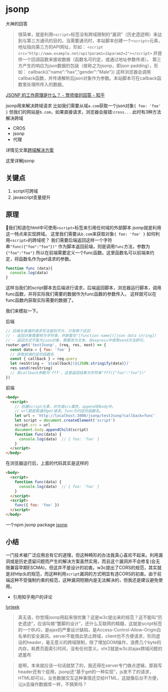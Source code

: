 # jsonp

大神的回答
> 很简单，就是利用`<script>`标签没有跨域限制的“漏洞”（历史遗迹啊）来达到与第三方通讯的目的。当需要通讯时，本站脚本创建一个`<script>`元素，地址指向第三方的API网址，形如：     `<script src="http://www.example.net/api?param1=1&param2=2"></script>`     并提供一个回调函数来接收数据（函数名可约定，或通过地址参数传递）。     第三方产生的响应为json数据的包装（故称之为jsonp，即json padding），形如：     callback({"name":"hax","gender":"Male"})     这样浏览器会调用callback函数，并传递解析后json对象作为参数。本站脚本可在callback函数里处理所传入的数据。

[JSONP 的工作原理是什么？ - 贺师俊的回答 - 知乎](https://www.zhihu.com/question/19966531/answer/13502030)

jsonp用来解决跨域请求
比如我们需要从域`a.com`获取一个json对象`{ foo: 'foo' }`
但我们的网站是`b.com`，如果直接请求，浏览器会报错:`cross...`
此时有3种方法解决跨域

- CROS
- jsonp
- 代理

详情见文章[跨域解决方案](http://chengyanzhao.github.io)

这里详解jsonp
## 关键点

1. script可跨域
2. javascript变量提升

## 原理

我们知道在html中可使用`<script>`标签来引用任何域的外部脚本
jsonp就是利用这一特点来实现跨域。
这里我们需要从`b.com`来获取对象`{ foo: 'foo' }`
如何利用`<script>`的跨域呢？
我们需要后端返回这样一个字符串`"func({"foo":"foo"})"`
作为脚本返回前端，则是调用`func`方法，参数为`{"foo":"foo"}`
所以在前端需要定义一个func函数。这里函数名可以前端来约定，将函数名作为get请求的参数。

```javascript
function func (data){
  console.log(data)
}
```
这样当我们的script脚本去后端进行请求，后端返回脚本，浏览器运行脚本，调用func函数，并将实际我们需要的数据作为func函数的参数传入，
这样就可以在func函数内获取实际需要的数据了。


我们来模拟一下。

后端

```javascript
// 后端与普通的请求写法差别不大，只有两个区别
// - 返回对象需要转为字符串，并嵌套在"[function name]([json data string])
// - 返回方式不能为json对象，需要改为文本，在express中使用send方法即可。
router.get('testJsonp', (req, res, next) => {
  const data = { foo: 'foo' }
  // 获取前端约定的函数名
  const { callback } = req.query
  let resString = `${callback}(${JSON.stringify(data)})`
  res.send(resString)
  // 若callback参数为'fff'，这里返回结果为字符串"fff({"foo":"foo"})"
})
```

前端

```html
<body>
  <script>
    // 创建script元素，并负值src属性，append到body中。
    // url既是普通的get请求。func为约定的函数名。
    let url = 'http://localhost:3000/jsonp/testJsonp?callback=func'
    let script = document.createElement('script')
    script.src = url
    document.body.appendChild(script)
    function func(data) {
      console.log(data)  // { foo: 'foo' }
    }
  </script>
</body>
```

在浏览器运行后，上面的代码其实是这样的

```html
<body>
  <script>
    function func(data) {
      console.log(data)  // { foo: 'foo' }
    }
  </script>
  <script>
    func({ foo: 'foo' })
  </script>
</body>
```

一个npm jsonp package
[jsonp](https://github.com/webmodules/jsonp)

## 小结

一门技术被广泛应用总有它的道理，但这种畸形的办法我真心喜欢不起来。利用漏洞或是历史遗留问题而产生的解决方案虽然实用，而且这个漏洞并不会修复(会无限兼容早期ESCMA)，但这并不是设计的初衷。w3c提出了CORS的规范，其实就是对http头的规范，而这种利用`script`漏洞的方式明显有违CORS的初衷。由于前端这种不受强制约束的规范，这种漏洞短期内是无法解决的，但我还是建议避免使用。

* 引用知乎用户的评论

[lyrieek](https://www.zhihu.com/question/19966531)

> 真无语，你觉得jsonp用起来很优雅？这是w3c提出来的规范？这不能叫“历史遗迹”，应该叫做“蹩脚的设计”，还什么互联网的精髓，这就是script标签的一个BUG，是ajax的严重设计缺陷，是Access-Control-Allow-Origin白名单的安全漏洞。server不能借此禁止跨域，client也不方便请求，形同虚设的header，毫无意义的跨域限制，除了增加DOM操作，浪费几个byte的内存，耗费页面索引时间，没有任何意义。xhr2就是w3c对ajax跨域问题的遮羞布

> 是啊，本来就应该一句话就禁了的，我还得在server专门做点逻辑，那我写header还有个屁用，jsonp还“基于get的一种实现”，js发不了的请求，HTML却可以，业务数据交互这种事情还交给HTML，这就像后台不方便，让js去操作数据库一样，不搞笑吗？